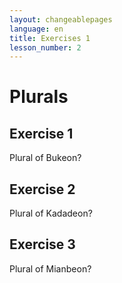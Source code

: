```yaml
---
layout: changeablepages
language: en
title: Exercises 1
lesson_number: 2
---
```


# Plurals

## Exercise 1
Plural of Bukeon?
<div id="exerciseContainer1"></div>

## Exercise 2
Plural of Kadadeon?
<div id="exerciseContainer2"></div>

## Exercise 3
Plural of Mianbeon?
<div id="exerciseContainer3"></div>

<link rel="stylesheet" href="custom-styles.css">

<script src="exercise.js"></script>
<script>
    document.addEventListener('DOMContentLoaded', function() {
        const language = '{{ page.language }}'; // Get the language from the front matter

        // Exercise 1
        generateExercise(
            'exerciseContainer1',
            ['Buk__eon'],
            ['s'],
            ['r', 's', 'us'],
            language
        );

        // Exercise 2
        generateExercise(
            'exerciseContainer2',
            ['Kadad__eon'],
            ['r'],
            ['us', 's', 'r'],
            language
        );

        // Exercise 3
        generateExercise(
            'exerciseContainer3',
            ['Mianb__eon'],
            ['r'],
            ['s', 'r', 'us'],
            language
        );
    });
</script>
